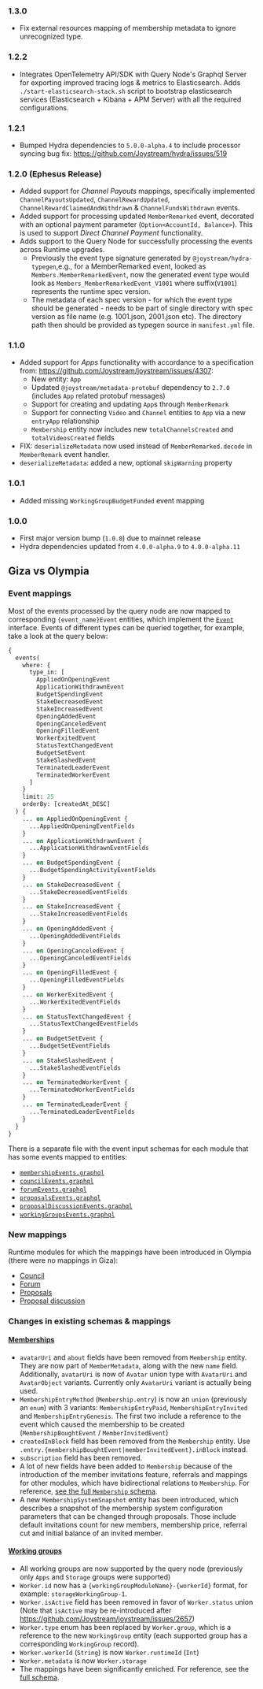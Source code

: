 ### 1.3.0

- Fix external resources mapping of membership metadata to ignore unrecognized type.

### 1.2.2

- Integrates OpenTelemetry API/SDK with Query Node's Graphql Server for exporting improved tracing logs & metrics to Elasticsearch. Adds `./start-elasticsearch-stack.sh` script to bootstrap elasticsearch services (Elasticsearch + Kibana + APM Server) with all the required configurations.

### 1.2.1

- Bumped Hydra dependencies to `5.0.0-alpha.4` to include processor syncing bug fix: https://github.com/Joystream/hydra/issues/519

### 1.2.0 (Ephesus Release)

- Added support for _Channel Payouts_ mappings, specifically implemented `ChannelPayoutsUpdated`, `ChannelRewardUpdated`, `ChannelRewardClaimedAndWithdrawn` & `ChannelFundsWithdrawn` events.
- Added support for processing updated `MemberRemarked` event, decorated with an optional payment parameter (`Option<AccountId, Balance>`). This is used to support _Direct Channel Payment_ functionality.
- Adds support to the Query Node for successfully processing the events across Runtime upgrades.
  - Previously the event type signature generated by `@joystream/hydra-typegen`,e.g., for a MemberRemarked event, looked as `Members.MemberRemarkedEvent`, now the generated event type would look as `Members_MemberRemarkedEvent_V1001` where suffix(`V1001`) represents the runtime spec version.
  - The metadata of each spec version - for which the event type should be generated - needs to be part of single directory with spec version as file name (e.g. 1001.json, 2001.json etc). The directory path then should be provided as typegen source in `manifest.yml` file.

### 1.1.0

- Added support for _Apps_ functionality with accordance to a specification from: https://github.com/Joystream/joystream/issues/4307:
  - New entity: `App`
  - Updated `@joystream/metadata-protobuf` dependency to `2.7.0` (includes `App` related protobuf messages)
  - Support for creating and updating `App`s through `MemberRemark`
  - Support for connecting `Video` and `Channel` entities to `App` via a new `entryApp` relationship
  - `Membership` entity now includes new `totalChannelsCreated` and `totalVideosCreated` fields
- FIX: `deserializeMetadata` now used instead of `MemberRemarked.decode` in `MemberRemark` event handler.
- `deserializeMetadata`: added a new, optional `skipWarning` property

### 1.0.1

- Added missing `WorkingGroupBudgetFunded` event mapping

### 1.0.0

- First major version bump (`1.0.0`) due to mainnet release
- Hydra dependencies updated from `4.0.0-alpha.9` to `4.0.0-alpha.11`

## Giza vs Olympia

### Event mappings

Most of the events processed by the query node are now mapped to corresponding `{event_name}Event` entities, which implement the [`Event`](./schemas/common.graphql) interface.
Events of different types can be queried together, for example, take a look at the query below:

```graphql
{
  events(
    where: {
      type_in: [
        AppliedOnOpeningEvent
        ApplicationWithdrawnEvent
        BudgetSpendingEvent
        StakeDecreasedEvent
        StakeIncreasedEvent
        OpeningAddedEvent
        OpeningCanceledEvent
        OpeningFilledEvent
        WorkerExitedEvent
        StatusTextChangedEvent
        BudgetSetEvent
        StakeSlashedEvent
        TerminatedLeaderEvent
        TerminatedWorkerEvent
      ]
    }
    limit: 25
    orderBy: [createdAt_DESC]
  ) {
    ... on AppliedOnOpeningEvent {
      ...AppliedOnOpeningEventFields
    }
    ... on ApplicationWithdrawnEvent {
      ...ApplicationWithdrawnEventFields
    }
    ... on BudgetSpendingEvent {
      ...BudgetSpendingActivityEventFields
    }
    ... on StakeDecreasedEvent {
      ...StakeDecreasedEventFields
    }
    ... on StakeIncreasedEvent {
      ...StakeIncreasedEventFields
    }
    ... on OpeningAddedEvent {
      ...OpeningAddedEventFields
    }
    ... on OpeningCanceledEvent {
      ...OpeningCanceledEventFields
    }
    ... on OpeningFilledEvent {
      ...OpeningFilledEventFields
    }
    ... on WorkerExitedEvent {
      ...WorkerExitedEventFields
    }
    ... on StatusTextChangedEvent {
      ...StatusTextChangedEventFields
    }
    ... on BudgetSetEvent {
      ...BudgetSetEventFields
    }
    ... on StakeSlashedEvent {
      ...StakeSlashedEventFields
    }
    ... on TerminatedWorkerEvent {
      ...TerminatedWorkerEventFields
    }
    ... on TerminatedLeaderEvent {
      ...TerminatedLeaderEventFields
    }
  }
}
```

There is a separate file with the event input schemas for each module that has some events mapped to entities:

- [`membershipEvents.graphql`](./schemas/membershipEvents.graphql)
- [`councilEvents.graphql`](./schemas/councilEvents.graphql)
- [`forumEvents.graphql`](./schemas/forumEvents.graphql)
- [`proposalsEvents.graphql`](./schemas/proposalsEvents.graphql)
- [`proposalDiscussionEvents.graphql`](./schemas/proposalDiscussionEvents.graphql)
- [`workingGroupsEvents.graphql`](./schemas/workingGroupsEvents.graphql)

### New mappings

Runtime modules for which the mappings have been introduced in Olympia (there were no mappings in Giza):

- [Council](./schemas/council.graphql)
- [Forum](./schemas/forum.graphql)
- [Proposals](./schemas/proposals.graphql)
- [Proposal discussion](./schemas/proposalDiscussion.graphql)

### Changes in existing schemas & mappings

#### [Memberships](./schemas/membership.graphql)

- `avatarUri` and `about` fields have been removed from `Membership` entity. They are now part of `MemberMetadata`, along with the new `name` field. Additionally, `avatarUri` is now of `Avatar` union type with `AvatarUri` and `AvatarObject` variants. Currently only `AvatarUri` variant is actually being used.
- `MembershipEntryMethod` (`Membership.entry`) is now an `union` (previously an `enum`) with 3 variants: `MembershipEntryPaid`, `MembershipEntryInvited` and `MembershipEntryGenesis`. The first two include a reference to the event which caused the membership to be created (`MembershipBoughtEvent` / `MemberInvitedEvent`)
- `createdInBlock` field has been removed from the `Membership` entity. Use `.entry.{membershipBoughtEvent|memberInvitedEvent}.inBlock` instead.
- `subscription` field has been removed.
- A lot of new fields have been added to `Membership` because of the introduction of the member invitations feature, referrals and mappings for other modules, which have bidirectional relations to `Membership`. For reference, [see the full `Membership` schema](./schemas/membership.graphql).
- A new `MembershipSystemSnapshot` entity has been introduced, which describes a snapshot of the membership system configuration parameters that can be changed through proposals. Those include default invitations count for new members, membership price, referral cut and initial balance of an invited member.

#### [Working groups](./schemas/workingGroups.graphql)

- All working groups are now supported by the query node (previously only `Apps` and `Storage` groups were supported)
- `Worker.id` now has a `{workingGroupModuleName}-{workerId}` format, for example: `storageWorkingGroup-1`.
- `Worker.isActive` field has been removed in favor of `Worker.status` union (Note that `isActive` may be re-introduced after https://github.com/Joystream/joystream/issues/2657)
- `Worker.type` enum has been replaced by `Worker.group`, which is a reference to the new `WorkingGroup` entity (each supported group has a corresponding `WorkingGroup` record).
- `Worker.workerId` (`String`) is now `Worker.runtimeId` (`Int`)
- `Worker.metadata` is now `Worker.storage`
- The mappings have been significantly enriched. For reference, see the [full schema](./schemas/workingGroups.graphql).
